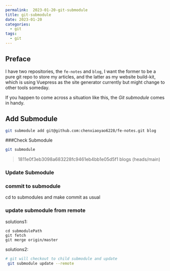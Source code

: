 ```yaml
---
permalink:  2023-01-20-git-submodule
title: git-submodule
date: 2023-01-20
categories: 
  - git
tags:
  - git
---
```

## Preface
I have two repositories, the `fe-notes` and `blog`, I want the former to be a pure git repo to store my articles, and the latter as my website build-kit, which is using Vuepress as the site generator currently but might change to other tools someday. 

If you happen to come across a situation like this, the *Git submodule* comes in handy.


## Add Submodule

```sh
git submodule add git@github.com:chenxiaoyao6228/fe-notes.git blog
```

###Check Submodule
```sh
git submodule
```
> 1811e0f3eb3098a683228fc9461eb4bb1e05d5f1 blogs (heads/main)


### Update Submodule

### commit to submodule
cd to submodules and make commit as usual

### update submodule from remote

solutions1:
```
cd submodulePath
git fetch
git merge origin/master
```
solutions2: 
```sh
# git will checkout to child submodule and update
 git submodule update --remote
```

